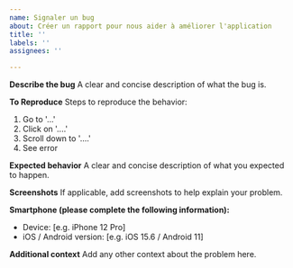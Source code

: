 ```yaml
---
name: Signaler un bug
about: Créer un rapport pour nous aider à améliorer l'application
title: ''
labels: ''
assignees: ''

---
```


**Describe the bug**
A clear and concise description of what the bug is.

**To Reproduce**
Steps to reproduce the behavior:
1. Go to '...'
2. Click on '....'
3. Scroll down to '....'
4. See error

**Expected behavior**
A clear and concise description of what you expected to happen.

**Screenshots**
If applicable, add screenshots to help explain your problem.

**Smartphone (please complete the following information):**
 - Device: [e.g. iPhone 12 Pro]
 - iOS / Android version: [e.g. iOS 15.6 / Android 11]

**Additional context**
Add any other context about the problem here.